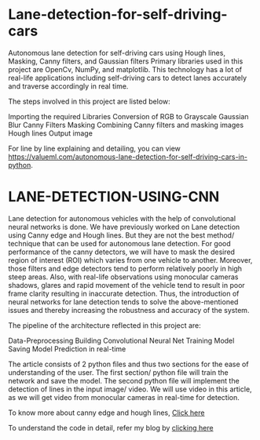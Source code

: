 # Lane-detection-for-self-driving-cars

Autonomous lane detection for self-driving cars using Hough lines, Masking, Canny filters, and Gaussian filters
Primary libraries used in this project are OpenCv, NumPy, and matplotlib. 
This technology has a lot of real-life applications including self-driving cars to detect lanes accurately and traverse accordingly in real time.

The steps involved in this project are listed below:

Importing the required Libraries
Conversion of RGB to Grayscale
Gaussian Blur
Canny Filters
Masking
Combining Canny filters and masking images
Hough lines
Output image

For line by line explaining and detailing, you can view https://valueml.com/autonomous-lane-detection-for-self-driving-cars-in-python.


# LANE-DETECTION-USING-CNN

Lane detection for autonomous vehicles with the help of convolutional neural networks is done. We have previously worked on Lane detection using Canny edge and Hough lines. But they are not the best method/ technique that can be used for autonomous lane detection. For good performance of the canny detectors, we will have to mask the desired region of interest (ROI) which varies from one vehicle to another. Moreover, those filters and edge detectors tend to perform relatively poorly in high steep areas. Also, with real-life observations using monocular cameras shadows, glares and rapid movement of the vehicle tend to result in poor frame clarity resulting in inaccurate detection. Thus, the introduction of neural networks for lane detection tends to solve the above-mentioned issues and thereby increasing the robustness and accuracy of the system.

The pipeline of the architecture reflected in this project are:

Data-Preprocessing
Building Convolutional Neural Net
Training Model
Saving Model
Prediction in real-time

The article consists of 2 python files and thus two sections for the ease of understanding of the user. The first section/ python file will train the network and save the model. The second python file will implement the detection of lines in the input image/ video. We will use video in this article, as we will get video from monocular cameras in real-time for detection.

To know more about canny edge and hough lines, <a href="https://github.com/jerrie-bright/LANE-DETECTION"> Click here</a>

To understand the code in detail, refer my blog by <a href="valueml.com/lane-detection-using-neural-networks/"> clicking here</a>
